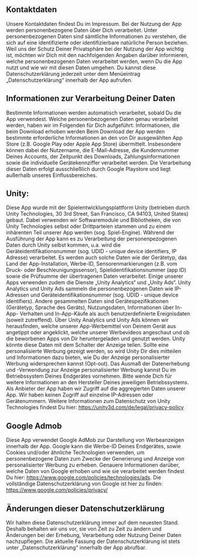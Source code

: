 ## Kontaktdaten
Unsere Kontaktdaten findest Du im Impressum.
Bei der Nutzung der App werden personenbezogene Daten über Dich verarbeitet. Unter personenbezogenen Daten sind sämtliche Informationen zu verstehen, die sich auf eine identifizierte oder identifizierbare natürliche Person beziehen. Weil uns der Schutz Deiner  Privatsphäre bei der Nutzung der App wichtig ist, möchten wir Dich mit den nachfolgenden Angaben darüber informieren, welche personenbezogenen Daten verarbeitet werden, wenn Du die App nutzt und wie wir mit diesen Daten umgehen. Du kannst diese Datenschutzerklärung jederzeit unter dem Menüeintrag „Datenschutzerklärung“ innerhalb der App aufrufen.
## Informationen zur Verarbeitung Deiner Daten
Bestimmte Informationen werden automatisch verarbeitet, sobald Du die App verwendest. Welche personenbezogenen Daten genau verarbeitet werden, haben wir im Folgenden für Dich aufgeführt:
Informationen, die beim Download erhoben werden
Beim Download der App werden bestimmte erforderliche Informationen an den von Dir ausgewählten App Store (z.B. Google Play oder Apple App Store) übermittelt. Insbesondere können dabei der Nutzername, die E-Mail-Adresse, die Kundennummer Deines Accounts, der Zeitpunkt des Downloads, Zahlungsinformationen sowie die individuelle Gerätekennziffer verarbeitet werden. Die Verarbeitung dieser Daten erfolgt ausschließlich durch Google Playstore und liegt außerhalb unseres Einflussbereiches.
## Unity:
Diese App wurde mit der Spielentwicklungsplattform Unity (betrieben durch Unity Technologies, 30 3rd Street, San Francisco, CA 94103, United States) gebaut. Dabei verwenden wir Softwaremodule und Bibliotheken, die von Unity Technologies selbst oder Drittparteien stammen und zu einem inhärenten Teil unserer App werden (sog. Spiel-Engine). Während der Ausführung der App kann es zu Verarbeitung der personenpezogenen Daten durch Unity selbst kommen, u.a. wird die Geräteidentifikationsnummer (sog. UDID - unique device identifiers,  IP Adresse) verarbeitet. Es werden auch solche Daten wie der Gerätetyp, das Land der App-Installation,  Werbe-ID, Sensorenmarkierungen (z.B. vom Druck- oder Beschleunigungssensor), Spielidentifikationsnummer (app ID) sowie die Prüfsumme der übertragenen Daten verarbeitet.
Einige unserer Apps verwenden zudem die Dienste „Unity Analytics“ und „Unity Ads“. Unity Analytics und Unity Ads  sammeln die personenbezogenen Daten wie IP-Adressen und Geräteidentifikationsnummer (sog. UDID - unique device identifiers). Andere gesammelten Daten sind Gerätespezifikationen (Gerätetyp, Sprache des Geräts), Nutzungsdaten, Informationen über In-App- Verhalten und In-App-Käufe als auch benutzerdefinierte Ereignisdaten (soweit zutreffend). Über Unity Analytics und Unity Ads können wir herausfinden, welche unserer App-Werbemittel von Deinem Gerät aus angetippt oder angeklickt, welche unserer Werbevideos angeschaut und ob die beworbenen Apps von Dir heruntergeladen und genutzt werden.
Unity könnte diese Daten mit dem Schalter der Anzeige teilen. Sollte eine personalisierte Werbung gezeigt werden, so wird Unity Dir dies mitteilen und Informationen dazu bieten, wie Du der Anzeige personalisierter Werbung widersprechen kannst (Opt-out). Das Ausmaß der Datenerhebung und -Verwendung zur Anzeige personalisierter Werbung kannst Du im Betriebssystem Deines Endgerätes vornehmen. Bitte wende Dich für weitere Informationen an den Hersteller Deines jeweiligen Betriebssystems.
Als Anbieter der App haben wir Zugriff auf die aggregierten Daten unserer App. Wir haben keinen Zugriff auf einzelne IP-Adressen oder Gerätenummern. Weitere Informationen zum Datenschutz von Unity Technologies findest Du hier: https://unity3d.com/de/legal/privacy-policy
## Google Admob
Diese App verwendet Google AdMob zur Darstellung von Werbeanzeigen innerhalb der App. Google kann die Werbe-ID Deines Endgerätes, sowie Cookies und/oder ähnliche Technologien verwenden, um personenbezogene Daten zum Zwecke der Generierung und Anzeige von personalisierter Werbung zu erheben. Genauere Informationen darüber, welche Daten von Google erhoben und wie sie verarbeitet werden findest Du hier: https://www.google.com/policies/technologies/ads. Die vollständige Datenschutzerklärung von Google ist hier zu finden: https://www.google.com/policies/privacy/
## Änderungen dieser Datenschutzerklärung
Wir halten diese Datenschutzerklärung immer auf dem neuesten Stand. Deshalb behalten wir uns vor, sie von Zeit zu Zeit zu ändern und Änderungen bei der Erhebung, Verarbeitung oder Nutzung Deiner Daten nachzupflegen. Die aktuelle Fassung der Datenschutzerklärung ist stets unter „Datenschutzerklärung“ innerhalb der App abrufbar.